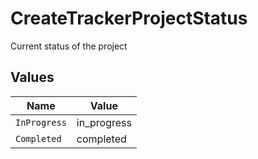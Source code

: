 # CreateTrackerProjectStatus

Current status of the project


## Values

| Name         | Value        |
| ------------ | ------------ |
| `InProgress` | in_progress  |
| `Completed`  | completed    |